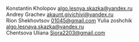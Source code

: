 Konstantin Kholopov algo.lesnya.skazka@yandex.ru<br>
Andrey Grachev akaunt.givichivi@yandex.ru<br>
Rion Shekhovtsov 01045@gmail.com
Yulia zoshchik algo.lesnaya.skazka@yandex.ru<br>
Chentsova Uliana Siora2203@gmail.com<br>
